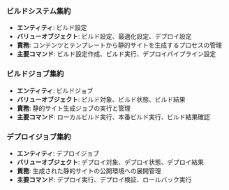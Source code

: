 
### ビルドシステム集約
- **エンティティ**: ビルド設定
- **バリューオブジェクト**: ビルド設定、最適化設定、デプロイ設定
- **責務**: コンテンツとテンプレートから静的サイトを生成するプロセスの管理
- **主要コマンド**: ビルド設定作成、ビルド実行、デプロイパイプライン設定

### ビルドジョブ集約
- **エンティティ**: ビルドジョブ
- **バリューオブジェクト**: ビルド対象、ビルド状態、ビルド結果
- **責務**: 静的サイト生成ジョブの実行と管理
- **主要コマンド**: ローカルビルド実行、本番ビルド実行、ビルド結果確認

### デプロイジョブ集約
- **エンティティ**: デプロイジョブ
- **バリューオブジェクト**: デプロイ対象、デプロイ状態、デプロイ結果
- **責務**: 生成された静的サイトの公開環境への展開管理
- **主要コマンド**: デプロイ実行、デプロイ検証、ロールバック実行

